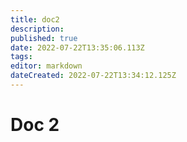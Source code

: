 ```yaml
---
title: doc2
description: 
published: true
date: 2022-07-22T13:35:06.113Z
tags: 
editor: markdown
dateCreated: 2022-07-22T13:34:12.125Z
---
```


# Doc 2